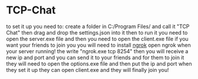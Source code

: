 # TCP-Chat

to set it up you need to:
create a folder in C:/Program Files/
and call it "TCP Chat"
then drag and drop the settings.json
into it
then to run it you need to open the
server.exe file
and then you need to open the client.exe file
if you want your friends to join you
you will need to install [ngrok](https://ngrok.com/)
open ngrok when your server running!
the write "ngrok.exe tcp 8254"
then you will receive a new ip
and port and you can send it to
your friends
and for them to join it they
will need to open the options.exe
file and then put the ip and port
when they set it up they can open
client.exe and they will finally
join you!

